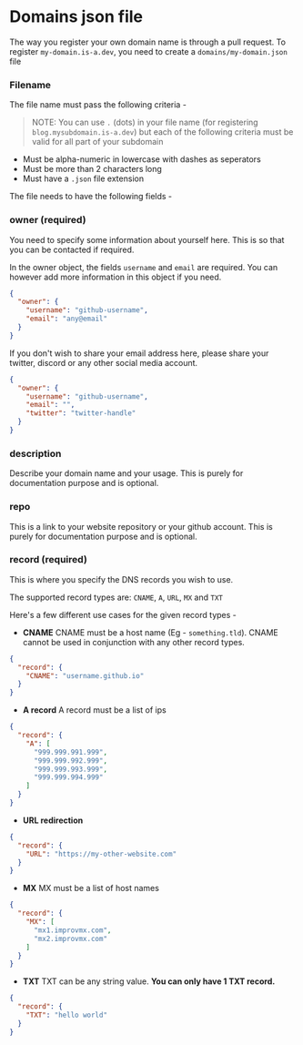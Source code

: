 # Domains json file
The way you register your own domain name is through a pull request.
To register `my-domain.is-a.dev`, you need to create a `domains/my-domain.json` file

### Filename
The file name must pass the following criteria -

> NOTE: You can use `.` (dots) in your file name (for registering `blog.mysubdomain.is-a.dev`) but each of the following criteria must be valid for all part of your subdomain

* Must be alpha-numeric in lowercase with dashes as seperators
* Must be more than 2 characters long
* Must have a `.json` file extension


The file needs to have the following fields -

### owner (required)
You need to specify some information about yourself here.
This is so that you can be contacted if required.

In the owner object, the fields `username` and `email` are required. You can however add more information in this object if you need.
```json
{
  "owner": {
    "username": "github-username",
    "email": "any@email"
  }
}
```

If you don't wish to share your email address here, please share your twitter, discord or any other social media account.
```json
{
  "owner": {
    "username": "github-username",
    "email": "",
    "twitter": "twitter-handle"
  }
}
```


### description
Describe your domain name and your usage. This is purely for documentation purpose and is optional.


### repo
This is a link to your website repository or your github account. This is purely for documentation purpose and is optional.


### record (required)
This is where you specify the DNS records you wish to use.

The supported record types are: `CNAME`, `A`, `URL`, `MX` and `TXT`

Here's a few different use cases for the given record types -

* **CNAME**
CNAME must be a host name (Eg - `something.tld`). CNAME cannot be used in conjunction with any other record types.
```json
{
  "record": {
    "CNAME": "username.github.io"
  }
}
```

* **A record**
A record must be a list of ips
```json
{
  "record": {
    "A": [
      "999.999.991.999",
      "999.999.992.999",
      "999.999.993.999",
      "999.999.994.999"
    ]
  }
}
```

* **URL redirection**
```json
{
  "record": {
    "URL": "https://my-other-website.com"
  }
}
```

* **MX**
MX must be a list of host names
```json
{
  "record": {
    "MX": [
      "mx1.improvmx.com",
      "mx2.improvmx.com"
    ]
  }
}
```

* **TXT**
TXT can be any string value. **You can only have 1 TXT record.**
```json
{
  "record": {
    "TXT": "hello world"
  }
}
```
